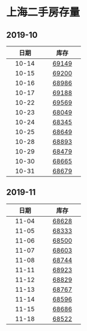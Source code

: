 # 上海二手房存量   
## 2019-10

| &nbsp;&nbsp;&nbsp;&nbsp;&nbsp;&nbsp;日期&nbsp;&nbsp;&nbsp;&nbsp;&nbsp;&nbsp; | &nbsp;&nbsp;&nbsp;&nbsp;&nbsp;&nbsp;库存&nbsp;&nbsp;&nbsp;&nbsp;&nbsp;&nbsp; |
| :-: | :-: |
| 10-14 | [69149](Shanghai_Stock.md) |
| 10-15 | [69200](Shanghai_Stock.md) |
| 10-16 | [68986](Shanghai_Stock.md) |
| 10-17 | [69188](Shanghai_Stock.md) |
| 10-22 | [69569](Shanghai_Stock.md) |
| 10-23 | [68049](Shanghai_Stock.md) |
| 10-24 | [68345](Shanghai_Stock.md) |
| 10-25 | [68649](Shanghai_Stock.md) |
| 10-28 | [68893](Shanghai_Stock.md) |
| 10-29 | [68479](Shanghai_Stock.md) |
| 10-30 | [68665](Shanghai_Stock.md) |
| 10-31 | [68679](Shanghai_Stock.md) |


## 2019-11

| &nbsp;&nbsp;&nbsp;&nbsp;&nbsp;&nbsp;日期&nbsp;&nbsp;&nbsp;&nbsp;&nbsp;&nbsp; | &nbsp;&nbsp;&nbsp;&nbsp;&nbsp;&nbsp;库存&nbsp;&nbsp;&nbsp;&nbsp;&nbsp;&nbsp; |
| :-: | :-: |
| 11-04 | [68628](Shanghai_Stock.md) |
| 11-05 | [68333](Shanghai_Stock.md) |
| 11-06 | [68500](Shanghai_Stock.md) |
| 11-07 | [68603](Shanghai_Stock.md) |
| 11-08 | [68744](Shanghai_Stock.md) |
| 11-11 | [68923](Shanghai_Stock.md) |
| 11-12 | [68829](Shanghai_Stock.md) |
| 11-13 | [68767](Shanghai_Stock.md) |
| 11-14 | [68596](Shanghai_Stock.md) |
| 11-15 | [68686](Shanghai_Stock.md) |
| 11-18 | [68522](Shanghai_Stock.md) |

